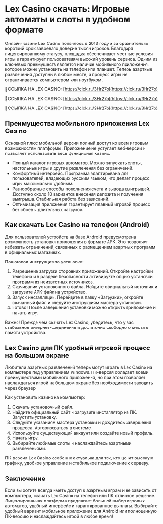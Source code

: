 # Lex Casino скачать: Игровые автоматы и слоты в удобном формате

Онлайн-казино Lex Casino появилось в 2013 году и за сравнительно короткий срок завоевало доверие тысяч игроков. Благодаря лицензированному статусу, площадка обеспечивает честные условия игры и гарантирует пользователям высокий уровень сервиса. Одним из ключевых преимуществ является наличие мобильного приложения, которое можно установить на телефон или планшет. Теперь азартные развлечения доступны в любом месте, а процесс игры не ограничивается компьютером или ноутбуком.

🔗ССЫЛКА НА LEX CASINO: [https://clck.ru/3Hr27o](https://clck.ru/3Hr27o)

🔗ССЫЛКА НА LEX CASINO: [https://clck.ru/3Hr27o](https://clck.ru/3Hr27o)

🔗ССЫЛКА НА LEX CASINO: [https://clck.ru/3Hr27o](https://clck.ru/3Hr27o)

## Преимущества мобильного приложения Lex Casino

Основной плюс мобильной версии полный доступ ко всем игровым возможностям платформы. Приложение не уступает веб-версии и позволяет использовать весь функционал казино:

- Полный каталог игровых автоматов. Можно запускать слоты, настольные игры и другие развлечения без ограничений.
- Комфортный интерфейс. Программа адаптирована для пользователей, владеющих русским языком, что делает процесс игры максимально удобным.
- Разнообразные способы пополнения счета и вывода выигрышей. Доступно около 10 вариантов внесения депозита и получения выигрыша. Стабильная работа без зависаний.
- Оптимизация приложения гарантирует плавный игровой процесс без сбоев и длительных загрузок.

## Как скачать Lex Casino на телефон (Android)

Для пользователей устройств на базе Android предусмотрена возможность установки приложения в формате APK. Это позволяет избежать ограничений, связанных с размещением азартных программ в официальных магазинах.

Пошаговая инструкция по установке:

1. Разрешение загрузки сторонних приложений. Откройте настройки телефона и в разделе безопасности активируйте опцию установки программ из неизвестных источников.
2. Скачивание установочного файла. Найдите официальный источник и загрузите APK-файл на устройство.
3. Запуск инсталляции. Перейдите в папку «Загрузки», откройте скачанный файл и следуйте инструкциям мастера установки.
4. Готово! После завершения установки можно открыть приложение и начать игру.

Важно! Прежде чем скачать Lex Casino, убедитесь, что у вас стабильное интернет-соединение и достаточно свободного места в памяти устройства.

## Lex Casino для ПК удобный игровой процесс на большом экране

Любители азартных развлечений теперь могут играть в Lex Casino на компьютере под управлением Windows. ПК-версия обладает всеми преимуществами мобильного приложения, но при этом позволяет наслаждаться игрой на большом экране без необходимости заходить через браузер.

Как установить казино на компьютер:

1. Скачать установочный файл.
2. Найдите официальный сайт и загрузите инсталлятор на ПК. Запустить установку.
3. Следуйте указаниям мастера установки и дождитесь завершения процесса. Авторизоваться в системе.
4. Используйте существующий аккаунт или создайте новый профиль.
5. Начать игру.
6. Выбирайте любимые слоты и наслаждайтесь азартными развлечениями.

ПК-версия Lex Casino особенно актуальна для тех, кто ценит высокую графику, удобное управление и стабильное подключение к серверу.

## Заключение

Если вы хотите всегда иметь доступ к азартным играм и не зависеть от компьютера, скачать Lex Casino на телефон или ПК отличное решение. Лицензированная платформа предлагает большой выбор игровых автоматов, удобный интерфейс и гарантированные выплаты. Выбирайте удобный вариант мобильное приложение для Android или полноценную ПК-версию и наслаждайтесь игрой в любое время!
